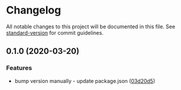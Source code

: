 # Changelog

All notable changes to this project will be documented in this file. See [standard-version](https://github.com/conventional-changelog/standard-version) for commit guidelines.

## 0.1.0 (2020-03-20)


### Features

* bump version manually - update package.json ([03d20d5](https://github.com/JonnathanLS/Angular-Project-Platform/commit/03d20d58b2576660180a1922eb2d4873e9a0d5d3))
